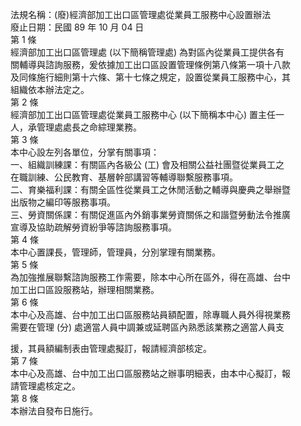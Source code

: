 法規名稱：(廢)經濟部加工出口區管理處從業員工服務中心設置辦法  
廢止日期：民國 89 年 10 月 04 日  
第 1 條  
經濟部加工出口區管理處 (以下簡稱管理處) 為對區內從業員工提供各有  
關輔導與諮詢服務，爰依據加工出口區設置管理條例第八條第一項十八款  
及同條施行細則第十六條、第十七條之規定，設置從業員工服務中心，其  
組織依本辦法定之。  
第 2 條  
經濟部加工出口區管理處從業員工服務中心 (以下簡稱本中心) 置主任一  
人，承管理處處長之命綜理業務。  
第 3 條  
本中心設左列各單位，分掌有關事項：  
一、組織訓練課：有關區內各級公 (工) 會及相關公益社團暨從業員工之  
在職訓練、公民教育、基層幹部講習等輔導聯繫服務事項。  
二、育樂福利課：有關全區性從業員工之休閒活動之輔導與慶典之舉辦暨  
出版物之編印等服務事項。  
三、勞資關係課：有關促進區內外銷事業勞資關係之和諧暨勞動法令推廣  
宣導及協助疏解勞資紛爭等諮詢服務事項。  
第 4 條  
本中心置課長，管理師，管理員，分別掌理有關業務。  
第 5 條  
為加強推展聯繫諮詢服務工作需要，除本中心所在區外，得在高雄、台中  
加工出口區設服務站，辦理相關業務。  
第 6 條  
本中心及高雄、台中加工出口區服務站員額配置，除專職人員外得視業務  
需要在管理 (分) 處適當人員中調兼或延聘區內熟悉該業務之適當人員支  


援，其員額編制表由管理處擬訂，報請經濟部核定。  
第 7 條  
本中心及高雄、台中加工出口區服務站之辦事明細表，由本中心擬訂，報  
請管理處核定之。  
第 8 條  
本辦法自發布日施行。  


